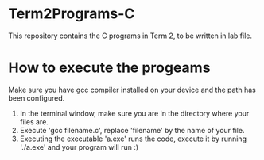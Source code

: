 # Term2Programs-C
This repository contains the C programs in Term 2, to be written in lab file.

# How to execute the progeams
Make sure you have gcc compiler installed on your device and the path has been configured.
1. In the terminal window, make sure you are in the directory where your files are.
2. Execute 'gcc filename.c', replace 'filename' by the name of your file.
3. Executing the executable 'a.exe' runs the code, execute it by running './a.exe' and your program will run :)
